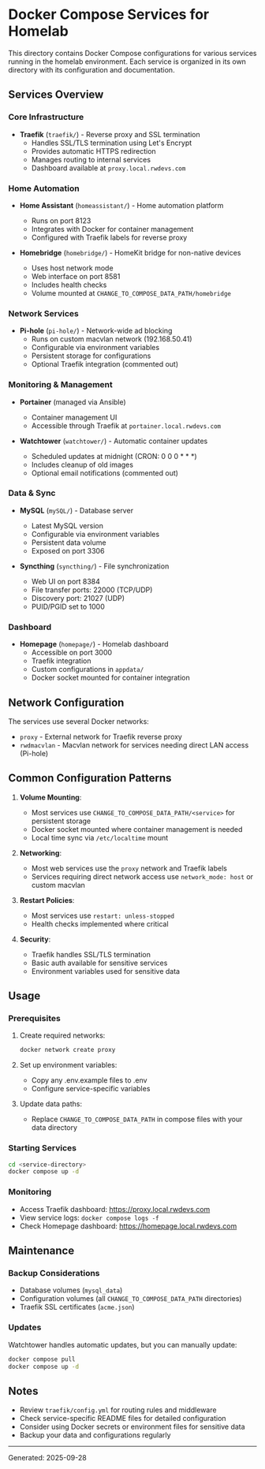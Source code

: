 # Docker Compose Services for Homelab

This directory contains Docker Compose configurations for various services running in the homelab environment. Each service is organized in its own directory with its configuration and documentation.

## Services Overview

### Core Infrastructure

- **Traefik** (`traefik/`) - Reverse proxy and SSL termination
  - Handles SSL/TLS termination using Let's Encrypt
  - Provides automatic HTTPS redirection
  - Manages routing to internal services
  - Dashboard available at `proxy.local.rwdevs.com`

### Home Automation

- **Home Assistant** (`homeassistant/`) - Home automation platform

  - Runs on port 8123
  - Integrates with Docker for container management
  - Configured with Traefik labels for reverse proxy

- **Homebridge** (`homebridge/`) - HomeKit bridge for non-native devices
  - Uses host network mode
  - Web interface on port 8581
  - Includes health checks
  - Volume mounted at `CHANGE_TO_COMPOSE_DATA_PATH/homebridge`

### Network Services

- **Pi-hole** (`pi-hole/`) - Network-wide ad blocking
  - Runs on custom macvlan network (192.168.50.41)
  - Configurable via environment variables
  - Persistent storage for configurations
  - Optional Traefik integration (commented out)

### Monitoring & Management

- **Portainer** (managed via Ansible)

  - Container management UI
  - Accessible through Traefik at `portainer.local.rwdevs.com`

- **Watchtower** (`watchtower/`) - Automatic container updates
  - Scheduled updates at midnight (CRON: 0 0 0 \* \* \*)
  - Includes cleanup of old images
  - Optional email notifications (commented out)

### Data & Sync

- **MySQL** (`mySQL/`) - Database server

  - Latest MySQL version
  - Configurable via environment variables
  - Persistent data volume
  - Exposed on port 3306

- **Syncthing** (`syncthing/`) - File synchronization
  - Web UI on port 8384
  - File transfer ports: 22000 (TCP/UDP)
  - Discovery port: 21027 (UDP)
  - PUID/PGID set to 1000

### Dashboard

- **Homepage** (`homepage/`) - Homelab dashboard
  - Accessible on port 3000
  - Traefik integration
  - Custom configurations in `appdata/`
  - Docker socket mounted for container integration

## Network Configuration

The services use several Docker networks:

- `proxy` - External network for Traefik reverse proxy
- `rwdmacvlan` - Macvlan network for services needing direct LAN access (Pi-hole)

## Common Configuration Patterns

1. **Volume Mounting**:

   - Most services use `CHANGE_TO_COMPOSE_DATA_PATH/<service>` for persistent storage
   - Docker socket mounted where container management is needed
   - Local time sync via `/etc/localtime` mount

2. **Networking**:

   - Most web services use the `proxy` network and Traefik labels
   - Services requiring direct network access use `network_mode: host` or custom macvlan

3. **Restart Policies**:

   - Most services use `restart: unless-stopped`
   - Health checks implemented where critical

4. **Security**:
   - Traefik handles SSL/TLS termination
   - Basic auth available for sensitive services
   - Environment variables used for sensitive data

## Usage

### Prerequisites

1. Create required networks:

   ```bash
   docker network create proxy
   ```

2. Set up environment variables:

   - Copy any .env.example files to .env
   - Configure service-specific variables

3. Update data paths:
   - Replace `CHANGE_TO_COMPOSE_DATA_PATH` in compose files with your data directory

### Starting Services

```bash
cd <service-directory>
docker compose up -d
```

### Monitoring

- Access Traefik dashboard: https://proxy.local.rwdevs.com
- View service logs: `docker compose logs -f`
- Check Homepage dashboard: https://homepage.local.rwdevs.com

## Maintenance

### Backup Considerations

- Database volumes (`mysql_data`)
- Configuration volumes (all `CHANGE_TO_COMPOSE_DATA_PATH` directories)
- Traefik SSL certificates (`acme.json`)

### Updates

Watchtower handles automatic updates, but you can manually update:

```bash
docker compose pull
docker compose up -d
```

## Notes

- Review `traefik/config.yml` for routing rules and middleware
- Check service-specific README files for detailed configuration
- Consider using Docker secrets or environment files for sensitive data
- Backup your data and configurations regularly

---

Generated: 2025-09-28
